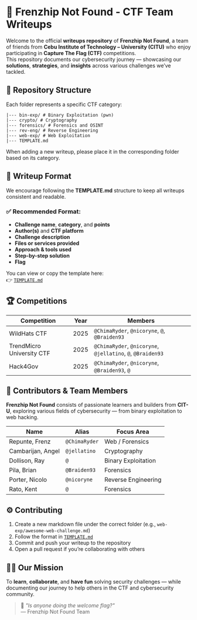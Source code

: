 # 🧩 Frenzhip Not Found - CTF Team Writeups

Welcome to the official **writeups repository** of **Frenzhip Not Found**, a team of friends from **Cebu Institute of Technology – University (CITU)** who enjoy participating in **Capture The Flag (CTF)** competitions.  
This repository documents our cybersecurity journey — showcasing our **solutions**, **strategies**, and **insights** across various challenges we’ve tackled.


## 🧱 Repository Structure

Each folder represents a specific CTF category:

```
|--- bin-exp/ # Binary Exploitation (pwn)
|--- crypto/ # Cryptography
|--- forensics/ # Forensics and OSINT 
|--- rev-eng/ # Reverse Engineering 
|--- web-exp/ # Web Exploitation 
|--- TEMPLATE.md
```

When adding a new writeup, please place it in the corresponding folder based on its category.


## 🧩 Writeup Format

We encourage following the **TEMPLATE.md** structure to keep all writeups consistent and readable.

### ✅ Recommended Format:
- **Challenge name**, **category**, and **points**
- **Author(s)** and **CTF platform**
- **Challenge description**
- **Files or services provided**
- **Approach & tools used**
- **Step-by-step solution**
- **Flag**

You can view or copy the template here:  
👉 [`TEMPLATE.md`](./TEMPLATE.md)


## 🏆 Competitions

| Competition | Year | Members |
|--------------|------|----------|
| WildHats CTF | 2025 | `@ChimaRyder`, `@nicoryne`, `@`, `@Braiden93` |
| TrendMicro University CTF | 2025 | `@ChimaRyder`, `@nicoryne`, `@jellatino`, `@`, `@Braiden93` |
| Hack4Gov | 2025 | `@ChimaRyder`, `@nicoryne`, `@Braiden93`, `@` |


## 👥 Contributors & Team Members

**Frenzhip Not Found** consists of passionate learners and builders from **CIT-U**, exploring various fields of cybersecurity — from binary exploitation to web hacking.

| Name | Alias | Focus Area |
|------|--------|-------------|
| Repunte, Frenz | `@ChimaRyder` | Web / Forensics |
| Cambarijan, Angel | `@jellatino` | Cryptography |
| Dollison, Ray | `@` | Binary Exploitation |
| Pila, Brian | `@Braiden93` | Forensics |
| Porter, Nicolo | `@nicoryne` | Reverse Engineering |
| Rato, Kent | `@` | Forensics |


## ⚙️ Contributing

1. Create a new markdown file under the correct folder (e.g., `web-exp/awesome-web-challenge.md`)
2. Follow the format in [`TEMPLATE.md`](./TEMPLATE.md)
3. Commit and push your writeup to the repository
4. Open a pull request if you’re collaborating with others


## 🏴‍☠️ Our Mission

To **learn**, **collaborate**, and **have fun** solving security challenges — while documenting our journey to help others in the CTF and cybersecurity community.

> 💬 *"Is anyone doing the welcome flag?"*  
> — Frenzhip Not Found Team